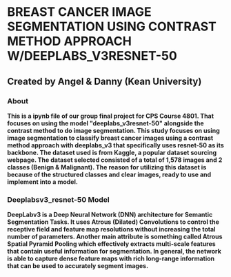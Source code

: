 # BREAST CANCER IMAGE SEGMENTATION USING CONTRAST METHOD APPROACH W/DEEPLABS_V3RESNET-50  
## Created by Angel & Danny (Kean University)


### About

**This is a ipynb file of our group final project for CPS Course 4801. That focuses on using the model "deeplabs_v3resnet-50" alongside the contrast method to do image segmentation. 
This study focuses on using image segmentation to classify breast cancer images using a contrast method approach with deeplabs_v3 that specifically uses resnet-50 as its backbone. The dataset used is from Kaggle, a popular dataset sourcing webpage. The dataset selected consisted of a total of 1,578 images and 2 classes (Benign & Malignant). The reason for utilizing this dataset is because of the structured classes and clear images, ready to use and implement into a model.**


### Deeplabsv3_resnet-50 Model

**DeepLabv3 is a Deep Neural Network (DNN) architecture for Semantic Segmentation Tasks. It uses Atrous (Dilated) Convolutions to control the receptive field and feature map resolutions without increasing the total number of parameters. Another main attribute is something called Atrous Spatial Pyramid Pooling which effectively extracts multi-scale features that contain useful information for segmentation. In general, the network is able to capture dense feature maps with rich long-range information that can be used to accurately segment images.**




